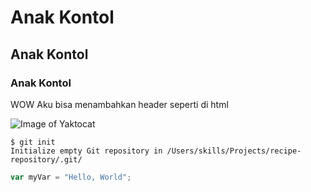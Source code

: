 # Anak Kontol
## Anak Kontol
### Anak Kontol

WOW Aku bisa menambahkan header seperti di html

![Image of Yaktocat](https://octodex.github.com/images/yaktocat.png)

```
$ git init
Initialize empty Git repository in /Users/skills/Projects/recipe-repository/.git/
```

``` javascript
var myVar = "Hello, World";
```
